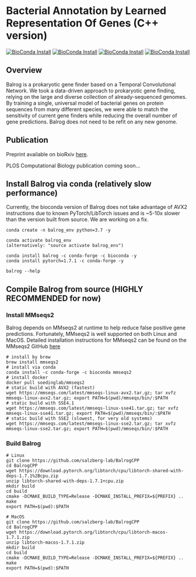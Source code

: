# Bacterial Annotation by Learned Representation Of Genes (C++ version)
[![BioConda Install](https://anaconda.org/bioconda/balrog/badges/installer/conda.svg)](https://anaconda.org/bioconda/balrog)
[![BioConda Install](https://img.shields.io/conda/dn/bioconda/balrog.svg?style=flag&label=BioConda%20install)](https://anaconda.org/bioconda/balrog)
[![BioConda Install](https://anaconda.org/bioconda/balrog/badges/platforms.svg)](https://anaconda.org/bioconda/balrog)
[![BioConda Install](https://anaconda.org/bioconda/balrog/badges/license.svg)](https://anaconda.org/bioconda/balrog)

## Overview
Balrog is a prokaryotic gene finder based on a Temporal Convolutional Network. We took a data-driven approach to prokaryotic gene finding, relying on the large and diverse collection of already-sequenced genomes. By training a single, universal model of bacterial genes on protein sequences from many different species, we were able to match the sensitivity of current gene finders while reducing the overall number of gene predictions. Balrog does not need to be refit on any new genome.

## Publication
Preprint available on bioRxiv [here](https://www.biorxiv.org/content/10.1101/2020.09.06.285304v1).

PLOS Computational Biology publication coming soon...

## Install Balrog via conda (relatively slow performance)
Currently, the bioconda version of Balrog does not take advantage of AVX2 instructions due to known PyTorch/LibTorch issues and is ~5-10x slower than the version built from source. We are working on a fix.

    conda create -n balrog_env python=3.7 -y
    
    conda activate balrog_env
    (alternatively: "source activate balrog_env")
    
    conda install balrog -c conda-forge -c bioconda -y
    conda install pytorch=1.7.1 -c conda-forge -y
    
    balrog --help


## Compile Balrog from source (HIGHLY RECOMMENDED for now)

### Install MMseqs2
Balrog depends on MMseqs2 at runtime to help reduce false positive gene predictions. Fortunately, MMseqs2 is well supported on both Linux and MacOS. Detailed installation instructions for MMseqs2 can be found on the MMseqs2 GitHub [here](https://github.com/soedinglab/MMseqs2#installation)

    # install by brew
    brew install mmseqs2
    # install via conda
    conda install -c conda-forge -c bioconda mmseqs2
    # install docker
    docker pull soedinglab/mmseqs2
    # static build with AVX2 (fastest)
    wget https://mmseqs.com/latest/mmseqs-linux-avx2.tar.gz; tar xvfz mmseqs-linux-avx2.tar.gz; export PATH=$(pwd)/mmseqs/bin/:$PATH
    # static build with SSE4.1
    wget https://mmseqs.com/latest/mmseqs-linux-sse41.tar.gz; tar xvfz mmseqs-linux-sse41.tar.gz; export PATH=$(pwd)/mmseqs/bin/:$PATH
    # static build with SSE2 (slowest, for very old systems)
    wget https://mmseqs.com/latest/mmseqs-linux-sse2.tar.gz; tar xvfz mmseqs-linux-sse2.tar.gz; export PATH=$(pwd)/mmseqs/bin/:$PATH

### Build Balrog
    # Linux
    git clone https://github.com/salzberg-lab/BalrogCPP
    cd BalrogCPP
    wget https://download.pytorch.org/libtorch/cpu/libtorch-shared-with-deps-1.7.1%2Bcpu.zip
    unzip libtorch-shared-with-deps-1.7.1+cpu.zip
    mkdir build
    cd build
    cmake -DCMAKE_BUILD_TYPE=Release -DCMAKE_INSTALL_PREFIX=${PREFIX} ..
    make
    export PATH=$(pwd):$PATH
    
    # MacOS
    git clone https://github.com/salzberg-lab/BalrogCPP
    cd BalrogCPP
    wget https://download.pytorch.org/libtorch/cpu/libtorch-macos-1.7.1.zip
    unzip libtorch-macos-1.7.1.zip
    mkdir build
    cd build
    cmake -DCMAKE_BUILD_TYPE=Release -DCMAKE_INSTALL_PREFIX=${PREFIX} ..
    make
    export PATH=$(pwd):$PATH





